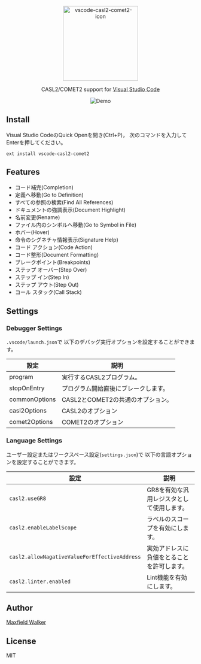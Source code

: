 <p align="center">
  <img src="http://i.imgur.com/QYRVPcx.png" width="200" alt="vscode-casl2-comet2-icon"/>
</p>
<p align="center">
    CASL2/COMET2 support for <a href="https://code.visualstudio.com/">Visual Studio Code</a>
</p>

<p align="center">
  <img src="http://i.imgur.com/cSRkE0O.gif" alt="Demo"/>
</p>

## Install
Visual Studio CodeのQuick Openを開き(Ctrl+P)，
次のコマンドを入力してEnterを押してください。
 ```
 ext install vscode-casl2-comet2
 ```


## Features
- コード補完(Completion)
- 定義へ移動(Go to Definition)
- すべての参照の検索(Find All References)
- ドキュメントの強調表示(Document Highlight)
- 名前変更(Rename)
- ファイル内のシンボルへ移動(Go to Symbol in File)
- ホバー(Hover)
- 命令のシグネチャ情報表示(Signature Help)
- コード アクション(Code Action)
- コード整形(Document Formatting)
- ブレークポイント(Breakpoints)
- ステップ オーバー(Step Over)
- ステップ イン(Step In)
- ステップ アウト(Step Out)
- コール スタック(Call Stack)


## Settings

### Debugger Settings
`.vscode/launch.json`で
以下のデバッグ実行オプションを設定することができます。

|  設定 | 説明 |
|  ------ | ------ |
|  program | 実行するCASL2プログラム。 |
|  stopOnEntry | プログラム開始直後にブレークします。 |
|  commonOptions | CASL2とCOMET2の共通のオプション。 |
|  casl2Options | CASL2のオプション |
|  comet2Options | COMET2のオプション |


### Language Settings
ユーザー設定またはワークスペース設定(`settings.json`)で
以下の言語オプションを設定することができます。

|  設定 | 説明 |
|  ------ | ------ |
|  `casl2.useGR8` | GR8を有効な汎用レジスタとして使用します。 |
|  `casl2.enableLabelScope` | ラベルのスコープを有効にします。 |
|  `casl2.allowNagativeValueForEffectiveAddress` | 実効アドレスに負値をとることを許可します。 |
|  `casl2.linter.enabled` | Lint機能を有効にします。 |


## Author
[Maxfield Walker](https://github.com/MaxfieldWalker)

## License
MIT
